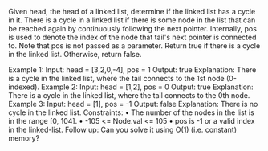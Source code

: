 Given head, the head of a linked list, determine if the linked list has a cycle in it.
There is a cycle in a linked list if there is some node in the list that can be reached again by continuously following the next pointer. Internally, pos is used to denote the index of the node that tail's next pointer is connected to. Note that pos is not passed as a parameter.
Return true if there is a cycle in the linked list. Otherwise, return false.
 
Example 1:
Input: head = [3,2,0,-4], pos = 1
Output: true
Explanation: There is a cycle in the linked list, where the tail connects to the 1st node (0-indexed).
Example 2:
Input: head = [1,2], pos = 0
Output: true
Explanation: There is a cycle in the linked list, where the tail connects to the 0th node.
Example 3:
Input: head = [1], pos = -1
Output: false
Explanation: There is no cycle in the linked list.
Constraints:
• The number of the nodes in the list is in the range [0, 104].
• -105 <= Node.val <= 105
• pos is -1 or a valid index in the linked-list.
Follow up: Can you solve it using O(1) (i.e. constant) memory?